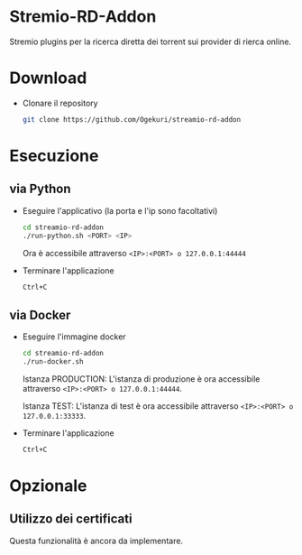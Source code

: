 # Stremio-RD-Addon

Stremio plugins per la ricerca diretta dei torrent sui provider di rierca online.

# Download

- Clonare il repository
    ```sh
    git clone https://github.com/Ogekuri/streamio-rd-addon
    ```
# Esecuzione

## via Python

- Eseguire l'applicativo (la porta e l'ip sono facoltativi)
    ```sh
    cd streamio-rd-addon
    ./run-python.sh <PORT> <IP>
    ````
  Ora è accessibile attraverso `<IP>:<PORT> o 127.0.0.1:44444`

- Terminare l'applicazione
    ```sh
    Ctrl+C
    ````

## via Docker

- Eseguire l'immagine docker
    ```sh
    cd streamio-rd-addon
    ./run-docker.sh
    ```
  Istanza PRODUCTION: L'istanza di produzione è ora accessibile attraverso `<IP>:<PORT> o 127.0.0.1:44444`.
  
  Istanza TEST: L'istanza di test è ora accessibile attraverso `<IP>:<PORT> o 127.0.0.1:33333`.

- Terminare l'applicazione
    ```sh
    Ctrl+C
    ````
# Opzionale
## Utilizzo dei certificati

Questa funzionalità è ancora da implementare.
